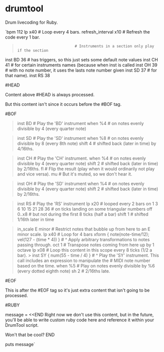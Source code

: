 # drumtool
Drum livecoding for Ruby.

`bpm 112
lp x40                          # Loop every 4 bars.
refresh_interval x10            # Refresh the code every 1 bar.


>                               # Instruments in a section only play if the section 
  inst BD 36                    # has triggers, so this just sets some default note values
  inst CH 41                    # for certain instruments names (because when inst is called 
  inst OH 39                    # with no note number, it uses the lasts note number given
  inst SD 37                    # for that name).
  inst RS 38

#HEAD

Content above #HEAD is always processed.

But this content isn't since it occurs before the #BOF tag.

#BOF

> inst BD                       # Play the 'BD' instrument
  when %4                       # on notes evenly divisible by 4 (every quarter note)
  
> inst SD                       # Play the 'SD' instrument
   when %8                      # on notes evenly divisible by 8 (every 8th note)
   shift 4                      # shifted back (later in time) by 4/16ths.

> inst CH                       # Play the 'CH' instrument.
  when %4                       # on notes evenly divisible by 4 (every quarter note)
  shift 2                       # shifted back (later in time) by 2/16ths.
	fl		                        # Flip the result (play when it would ordinarily not play and vice versa).
	mu													  # But it's muted, so we don't hear it.
	
> inst OH                       # Play the 'SD' instrument
  when %4                       # on notes evenly divisible by 4 (every quarter note)
  shift 2                       # shifted back (later in time) by 2/16ths.

> inst RS                       # Play the 'RS' instrument
  lp x20                        # looped every 2 bars
  on 1 3 6 10 15 21 28 36       # on ticks landing on some triangular numbers
	off 0..x8                     # but not during the first 8 ticks (half a bar)
	shift 1                       # shifted 1/16th later in time

> in_scale E minor            	# Restrict notes that bubble up from here to an E minor scale.
	lp x40                        # Loop for 4 bars
  xform { note(note-time/12); vel(127 - (time * 4)) }
	                              # ^ Apply arbitrary transformations to notes passing through.
  > oct 1                       # Transpose notes coming from here up by 1 octave
		lp x08                      # Loop this content in this scope every 8 ticks (1/2 a bar).
    > inst SY { num(55 - time / 4) }
                                # ^ Play the 'SY' instrument. This call includes an expression to manipulate the
                                #   MIDI note number based on the time.
      when %5                   # Play on notes evenly divisible by %6 (every dotted eighth note)
			sh 2                      # 2/16ths late.

#EOF

This is after the #EOF tag so it's just extra content that isn't going to be processed.

#RUBY

message = <<END
Right now we don't use this content, but in the future, you'll be able to write custom ruby code here
and reference it within your DrumTool script.

Won't that be cool?
END

puts message`
